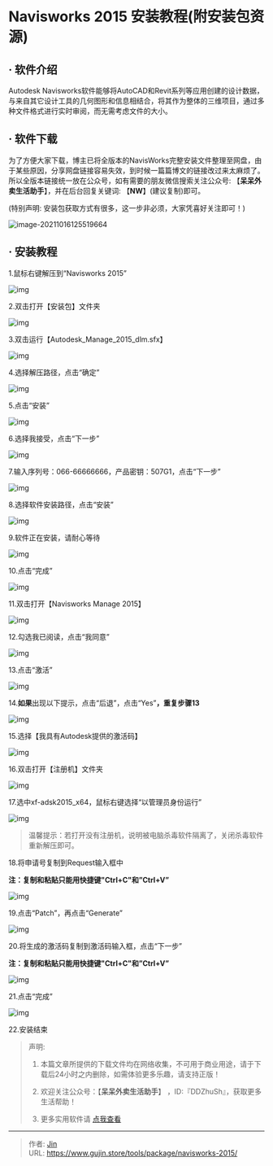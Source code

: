 # Navisworks 2015 安装教程(附安装包资源)


## · 软件介绍
Autodesk Navisworks软件能够将AutoCAD和Revit系列等应用创建的设计数据，与来自其它设计工具的几何图形和信息相结合，将其作为整体的三维项目，通过多种文件格式进行实时审阅，而无需考虑文件的大小。

## · 软件下载
为了方便大家下载，博主已将全版本的NavisWorks完整安装文件整理至网盘，由于某些原因，分享网盘链接容易失效，到时候一篇篇博文的链接改过来太麻烦了。所以全版本链接统一放在公众号，如有需要的朋友微信搜索关注公众号: 【**呆呆外卖生活助手**】，并在后台回复关键词: 【**NW**】(建议复制)即可。

(特别声明: 安装包获取方式有很多，这一步非必须，大家凭喜好关注即可！)

![image-20211016125519664](https://img.gujin.store/img/image-20211016125519664.png)

## · 安装教程

1.鼠标右键解压到“Navisworks 2015”

![img](https://img.gujin.store/img/v2-273a535ff8c59a06697f5963b2c77e73_720w.png)

2.双击打开【安装包】文件夹

![img](https://img.gujin.store/img/v2-70874a070a04d881f196fceb0bba8970_720w.png)

3.双击运行【Autodesk_Manage_2015_dlm.sfx】

![img](https://img.gujin.store/img/v2-af5a20e1bf72a164aeac1cbac8c2acf9_720w.png)

4.选择解压路径，点击“确定”

![img](https://img.gujin.store/img/v2-6b6935f623c76d339988672e377b14ed_720w.png)

5.点击“安装”

![img](https://img.gujin.store/img/v2-0301f979ff8d16bf73ed6bec0c7f7ab4_720w.png)

6.选择我接受，点击“下一步”

![img](https://img.gujin.store/img/v2-ad48bfe2bac7a66b91593c1522aa26da_720w.png)

7.输入序列号：066-66666666，产品密钥：507G1，点击“下一步”

![img](https://img.gujin.store/img/v2-e3ffb99fd78bf79894909a806d79351b_720w.png)

8.选择软件安装路径，点击“安装”

![img](https://img.gujin.store/img/v2-bdc4f6c36dae6e24db7f1428454becec_720w.png)

9.软件正在安装，请耐心等待

![img](https://img.gujin.store/img/v2-5248d28a0bd0fcf04cd3c659d9f10834_720w.png)

10.点击“完成”

![img](https://img.gujin.store/img/v2-ce14d63cdcc65f5a23241836002a4da1_720w.png)

11.双击打开【Navisworks Manage 2015】

![img](https://img.gujin.store/img/v2-fffb5f61b7feb2a4b20f14e6097934e8_720w.png)

12.勾选我已阅读，点击“我同意”

![img](https://img.gujin.store/img/v2-970210d132ad1686eb4dec536209fd50_720w.png)



13.点击“激活”

![img](https://img.gujin.store/img/v2-872a173f576612f4703af932729dbf02_720w.png)

14.**如果**出现以下提示，点击“后退”，点击“Yes”**，重复步骤13**

![img](https://img.gujin.store/img/v2-09af812aedccd3e7e8d97ccc4af5d640_720w.png)

15.选择【我具有Autodesk提供的激活码】

![img](https://img.gujin.store/img/v2-ce10be55f40a18ad9353cad3412aa708_720w.png)

16.双击打开【注册机】文件夹

![img](https://img.gujin.store/img/v2-8518072d1b925779db9740542350a351_720w.png)

17.选中xf-adsk2015_x64，鼠标右键选择“以管理员身份运行”

![img](https://img.gujin.store/img/v2-b533519e9caa9ef4492ef7f481a43101_720w.png)

> 温馨提示：若打开没有注册机，说明被电脑杀毒软件隔离了，关闭杀毒软件重新解压即可。

18.将申请号复制到Request输入框中

**注：复制和粘贴只能用快捷键"Ctrl+C"和”Ctrl+V”**

![img](https://img.gujin.store/img/v2-1538ad14321491abc3e015c1a87b115f_720w.png)

19.点击“Patch”，再点击“Generate”

![img](https://img.gujin.store/img/v2-51b2284496027d93d4e46e375d3f7ca2_720w.png)

20.将生成的激活码复制到激活码输入框，点击“下一步”

**注：复制和粘贴只能用快捷键"Ctrl+C"和”Ctrl+V”**

![img](https://img.gujin.store/img/v2-2165fd36a0873aa5ed030be744e0e639_720w.png)

21.点击“完成”

![img](https://img.gujin.store/img/v2-1da679e7201e166b7cffc5169ada9436_720w.png)

22.安装结束




> 声明: 
>
> 1. 本篇文章所提供的下载文件均在网络收集，不可用于商业用途，请于下载后24小时之内删除，如需体验更多乐趣，请支持正版！
>
> 2. 欢迎关注公众号：【**呆呆外卖生活助手**】 ，ID:『DDZhuSh』，获取更多生活帮助！
>
> 3. 更多实用软件请  [点我查看](/tools)

---

> 作者: [Jin](https://img.gujin.store/img/favicon.ico)  
> URL: https://www.gujin.store/tools/package/navisworks-2015/  

